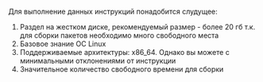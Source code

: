 Для выполнение данных инструкций понадобится слудущее:
1. Раздел на жестком диске, рекомендуемый размер - более 20 гб т.к. для сборки пакетов необходимо много свободного места
2. Базовое знание ОС Linux
3. Поддерживаемые архитектуры: x86_64. Однако вы можете с минимальными отклонениями от инструкции
4. Значительное количество свободного времени для сборки
